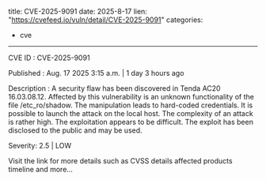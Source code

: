  
title: CVE-2025-9091
date: 2025-8-17
lien: "https://cvefeed.io/vuln/detail/CVE-2025-9091"
categories:
  - cve
---

CVE ID : CVE-2025-9091

Published :  Aug. 17
2025
3:15 a.m. | 1 day
3 hours ago

Description : A security flaw has been discovered in Tenda AC20 16.03.08.12. Affected by this vulnerability is an unknown functionality of the file /etc_ro/shadow. The manipulation leads to hard-coded credentials. It is possible to launch the attack on the local host. The complexity of an attack is rather high. The exploitation appears to be difficult. The exploit has been disclosed to the public and may be used.

Severity: 2.5 | LOW

Visit the link for more details
such as CVSS details
affected products
timeline
and more...
